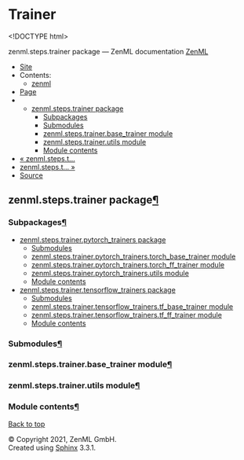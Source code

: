 # Trainer

&lt;!DOCTYPE html&gt;

zenml.steps.trainer package — ZenML documentation  [ZenML](https://github.com/zenml-io/zenml/tree/298e3797478aed75d04f90ab115f3c52782368a2/docs/sphinx_docs/_build/html/index.html)

*  [Site](https://github.com/zenml-io/zenml/tree/298e3797478aed75d04f90ab115f3c52782368a2/docs/sphinx_docs/_build/html/index.html)
  * Contents:
    * [zenml](https://github.com/zenml-io/zenml/tree/298e3797478aed75d04f90ab115f3c52782368a2/docs/sphinx_docs/_build/html/modules.html)
*  [Page](./)
  * * [zenml.steps.trainer package](./)
      * [Subpackages](./#subpackages)
      * [Submodules](./#submodules)
      * [zenml.steps.trainer.base\_trainer module](./#zenml-steps-trainer-base-trainer-module)
      * [zenml.steps.trainer.utils module](./#zenml-steps-trainer-utils-module)
      * [Module contents](./#module-contents)
* [ « zenml.steps.t...](../zenml.steps.tokenizer.md)
* [ zenml.steps.t... »](zenml.steps.trainer.pytorch_trainers.md)
*  [Source](https://github.com/zenml-io/zenml/tree/298e3797478aed75d04f90ab115f3c52782368a2/docs/sphinx_docs/_build/html/_sources/zenml.steps.trainer.rst.txt)

## zenml.steps.trainer package[¶](./#zenml-steps-trainer-package)

### Subpackages[¶](./#subpackages)

* [zenml.steps.trainer.pytorch\_trainers package](zenml.steps.trainer.pytorch_trainers.md)
  * [Submodules](zenml.steps.trainer.pytorch_trainers.md#submodules)
  * [zenml.steps.trainer.pytorch\_trainers.torch\_base\_trainer module](zenml.steps.trainer.pytorch_trainers.md#zenml-steps-trainer-pytorch-trainers-torch-base-trainer-module)
  * [zenml.steps.trainer.pytorch\_trainers.torch\_ff\_trainer module](zenml.steps.trainer.pytorch_trainers.md#zenml-steps-trainer-pytorch-trainers-torch-ff-trainer-module)
  * [zenml.steps.trainer.pytorch\_trainers.utils module](zenml.steps.trainer.pytorch_trainers.md#zenml-steps-trainer-pytorch-trainers-utils-module)
  * [Module contents](zenml.steps.trainer.pytorch_trainers.md#module-contents)
* [zenml.steps.trainer.tensorflow\_trainers package](zenml.steps.trainer.tensorflow_trainers.md)
  * [Submodules](zenml.steps.trainer.tensorflow_trainers.md#submodules)
  * [zenml.steps.trainer.tensorflow\_trainers.tf\_base\_trainer module](zenml.steps.trainer.tensorflow_trainers.md#zenml-steps-trainer-tensorflow-trainers-tf-base-trainer-module)
  * [zenml.steps.trainer.tensorflow\_trainers.tf\_ff\_trainer module](zenml.steps.trainer.tensorflow_trainers.md#zenml-steps-trainer-tensorflow-trainers-tf-ff-trainer-module)
  * [Module contents](zenml.steps.trainer.tensorflow_trainers.md#module-contents)

### Submodules[¶](./#submodules)

### zenml.steps.trainer.base\_trainer module[¶](./#zenml-steps-trainer-base-trainer-module)

### zenml.steps.trainer.utils module[¶](./#zenml-steps-trainer-utils-module)

### Module contents[¶](./#module-contents)

 [Back to top](./)

 © Copyright 2021, ZenML GmbH.  
 Created using [Sphinx](http://sphinx-doc.org/) 3.3.1.  


